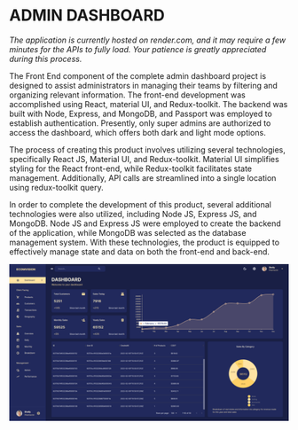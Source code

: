 # ADMIN DASHBOARD

_The application is currently hosted on render.com, and it may require a few minutes for the APIs to fully load. Your patience is greatly appreciated during this process._

The Front End component of the complete admin dashboard project is designed to assist administrators in managing their teams by filtering and organizing relevant information. The front-end development was accomplished using React, material UI, and Redux-toolkit. The backend was built with Node, Express, and MongoDB, and Passport was employed to establish authentication. Presently, only super admins are authorized to access the dashboard, which offers both dark and light mode options.

The process of creating this product involves utilizing several technologies, specifically React JS, Material UI, and Redux-toolkit. Material UI simplifies styling for the React front-end, while Redux-toolkit facilitates state management. Additionally, API calls are streamlined into a single location using redux-toolkit query.

In order to complete the development of this product, several additional technologies were also utilized, including Node JS, Express JS, and MongoDB. Node JS and Express JS were employed to create the backend of the application, while MongoDB was selected as the database management system. With these technologies, the product is equipped to effectively manage state and data on both the front-end and back-end.

![dashboardimg](./src/assets/mernDashboard.png)
